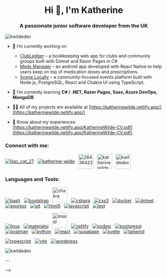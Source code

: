 <!--## Hi there 👋 

**kwildeDev/kwildeDev** is a ✨ _special_ ✨ repository because its `README.md` (this file) appears on your GitHub profile.

Here are some ideas to get you started:

- 🔭 I’m currently working on ...
- 🌱 I’m currently learning ...
- 👯 I’m looking to collaborate on ...
- 🤔 I’m looking for help with ...
- 💬 Ask me about ...
- 📫 How to reach me: ...
- 😄 Pronouns: ...
- ⚡ Fun fact: ...
-->

<h1 align="center">Hi 👋, I'm Katherine</h1>
<h3 align="center">A passionate junior software developer from the UK</h3>

<p align="left"> <img src="https://komarev.com/ghpvc/?username=kwildedev&label=Profile%20views&color=0e75b6&style=flat" alt="kwildedev" /> </p>

- 🔭 I’m currently working on
  - [ClubLedger](https://github.com/kwildeDev/club-ledger) &ndash; a bookkeeping web app for clubs and community groups built with Dotnet and Razor Pages in C#.
  - [Meds Manager](https://github.com/kwildeDev/meds-manager) &ndash; an android app developed with React Native to help users keep on top of medication doses and prescriptions.
  - [Scene Locally](https://github.com/kwildeDev/fe-scene-locally) &ndash; a community-focused events platform built with Node.js, PostgreSQL, React and Chakra UI using TypeScript.

- 🌱 I’m currently learning **C# / .NET, Razor Pages, Sass, Azure DevOps, MongoDB**

- 👨‍💻 All of my projects are available at [https://katherinewilde.netlify.app/](https://katherinewilde.netlify.app/)

- 📄 Know about my experiences [https://katherinewilde.netlify.app/KatherineWilde-CV.pdf](https://katherinewilde.netlify.app/KatherineWilde-CV.pdf)

<h3 align="left">Connect with me:</h3>

<p align="left">
  <a href="https://codepen.io/lilac_cat_27" target="blank"><img align="center" src="https://skillicons.dev/icons?i=codepen" alt="lilac_cat_27" /></a>
  &nbsp;
  <a href="https://linkedin.com/in/katherine-wilde" target="blank"><img align="center" src="https://skillicons.dev/icons?i=linkedin" alt="katherine-wilde" /></a>
  &nbsp;
  <a href="https://stackoverflow.com/users/26436423" target="blank"><img align="center" src="https://skillicons.dev/icons?i=stackoverflow" alt="26436423" height="48" width="48" /></a>
  &nbsp;
  <a href="https://www.hackerrank.com/katherinewilde" target="blank"><img align="center" src="https://raw.githubusercontent.com/rahuldkjain/github-profile-readme-generator/master/src/images/icons/Social/hackerrank.svg" alt="katherinewilde" height="48"   width="48" /></a>
  &nbsp;
  <a href="https://www.leetcode.com/kwildedev" target="blank"><img align="center" src="https://raw.githubusercontent.com/rahuldkjain/github-profile-readme-generator/master/src/images/icons/Social/leet-code.svg" alt="kwildedev" height="48" width="48" /></a>
</p>

<h3 align="left">Languages and Tools:</h3>

<!--
<p align="left"> 
  <a href="https://www.gnu.org/software/bash/" target="_blank" rel="noreferrer"> <img src="https://www.vectorlogo.zone/logos/gnu_bash/gnu_bash-icon.svg" alt="bash" width="40" height="40"/> </a> 
  <a href="https://getbootstrap.com" target="_blank" rel="noreferrer"> <img src="https://raw.githubusercontent.com/devicons/devicon/master/icons/bootstrap/bootstrap-original.svg" alt="bootstrap" width="40" height="40"/> </a> 
  <a href="https://www.chakra-ui.com/" target="_blank" rel="noreferrer"> <img src="https://img.icons8.com/?size=100&id=r9QJ0VFFrn7T&format=png&color=000000" alt="chakra" width="40" height="40"/> </a> 
  <a href="https://www.w3schools.com/cs/" target="_blank" rel="noreferrer"> <img src="https://raw.githubusercontent.com/devicons/devicon/master/icons/csharp/csharp-original.svg" alt="csharp" width="40" height="40"/> </a> 
  <a href="https://www.w3schools.com/css/" target="_blank" rel="noreferrer"> <img src="https://raw.githubusercontent.com/devicons/devicon/master/icons/css3/css3-original-wordmark.svg" alt="css3" width="40" height="40"/> </a> 
  <a href="https://www.docker.com/" target="_blank" rel="noreferrer"> <img src="https://raw.githubusercontent.com/devicons/devicon/master/icons/docker/docker-original-wordmark.svg" alt="docker" width="40" height="40"/> </a> 
  <a href="https://dotnet.microsoft.com/" target="_blank" rel="noreferrer"> <img src="https://raw.githubusercontent.com/devicons/devicon/master/icons/dot-net/dot-net-original-wordmark.svg" alt="dotnet" width="40" height="40"/> </a> 
  <a href="https://expressjs.com" target="_blank" rel="noreferrer"> <img src="https://www.vectorlogo.zone/logos/expressjs/expressjs-ar21~bgwhite.svg" alt="express" width="40" height="40"/> </a> 
  <a href="https://git-scm.com/" target="_blank" rel="noreferrer"> <img src="https://www.vectorlogo.zone/logos/git-scm/git-scm-icon.svg" alt="git" width="40" height="40"/> </a> 
  <a href="https://www.w3.org/html/" target="_blank" rel="noreferrer"> <img src="https://raw.githubusercontent.com/devicons/devicon/master/icons/html5/html5-original-wordmark.svg" alt="html5" width="40" height="40"/> </a> 
  <a href="https://developer.mozilla.org/en-US/docs/Web/JavaScript" target="_blank" rel="noreferrer"> <img src="https://raw.githubusercontent.com/devicons/devicon/master/icons/javascript/javascript-original.svg" alt="javascript" width="40" height="40"/> </a> 
  <a href="https://jestjs.io" target="_blank" rel="noreferrer"> <img src="https://www.vectorlogo.zone/logos/jestjsio/jestjsio-icon.svg" alt="jest" width="40" height="40"/> </a> 
  <a href="https://www.linux.org/" target="_blank" rel="noreferrer"> <img src="https://raw.githubusercontent.com/devicons/devicon/master/icons/linux/linux-original.svg" alt="linux" width="40" height="40"/> </a> 
  <a href="https://www.microsoft.com/en-us/sql-server" target="_blank" rel="noreferrer"> <img src="https://www.svgrepo.com/show/303229/microsoft-sql-server-logo.svg" alt="mssql" width="40" height="40"/> </a> 
  <a href="https://nodejs.org" target="_blank" rel="noreferrer"> <img src="https://raw.githubusercontent.com/devicons/devicon/master/icons/nodejs/nodejs-original-wordmark.svg" alt="nodejs" width="40" height="40"/> </a> 
  <a href="https://www.postgresql.org" target="_blank" rel="noreferrer"> <img src="https://raw.githubusercontent.com/devicons/devicon/master/icons/postgresql/postgresql-original-wordmark.svg" alt="postgresql" width="40" height="40"/> </a> 
  <a href="https://postman.com" target="_blank" rel="noreferrer"> <img src="https://www.vectorlogo.zone/logos/getpostman/getpostman-icon.svg" alt="postman" width="40" height="40"/> </a> 
  <a href="https://www.python.org" target="_blank" rel="noreferrer"> <img src="https://raw.githubusercontent.com/devicons/devicon/master/icons/python/python-original.svg" alt="python" width="40" height="40"/> </a> 
  <a href="https://reactjs.org/" target="_blank" rel="noreferrer"> <img src="https://raw.githubusercontent.com/devicons/devicon/master/icons/react/react-original-wordmark.svg" alt="react" width="40" height="40"/> </a> 
  <a href="https://reactnative.dev/" target="_blank" rel="noreferrer"> <img src="https://reactnative.dev/img/header_logo.svg" alt="reactnative" width="40" height="40"/> </a> 
  <a href="https://svelte.dev" target="_blank" rel="noreferrer"> <img src="https://upload.wikimedia.org/wikipedia/commons/1/1b/Svelte_Logo.svg" alt="svelte" width="40" height="40"/> </a> 
  <a href="https://tailwindcss.com/" target="_blank" rel="noreferrer"> <img src="https://www.vectorlogo.zone/logos/tailwindcss/tailwindcss-icon.svg" alt="tailwind" width="40" height="40"/> </a> 
  <a href="https://www.typescriptlang.org/" target="_blank" rel="noreferrer"> <img src="https://raw.githubusercontent.com/devicons/devicon/master/icons/typescript/typescript-original.svg" alt="typescript" width="40" height="40"/> </a> 
</p>
-->

<p>
  <a href="https://www.gnu.org/software/bash/" target="_blank" rel="noreferrer"> <img src="https://skillicons.dev/icons?i=bash" alt="bash"/></a> 
  &nbsp;
  <a href="https://getbootstrap.com" target="_blank" rel="noreferrer"> <img src="https://skillicons.dev/icons?i=bootstrap" alt="bootstrap"/></a> 
  &nbsp;
  <a href="https://www.chakra-ui.com/" target="_blank" rel="noreferrer"> <img src="https://img.icons8.com/?size=100&id=r9QJ0VFFrn7T&format=png&color=000000" alt="chakra" width="48" height="48"/></a> 
  &nbsp;
  <a href="https://www.w3schools.com/cs/" target="_blank" rel="noreferrer"> <img src="https://skillicons.dev/icons?i=cs" alt="csharp" /></a>
  &nbsp;
  <a href="https://www.w3schools.com/css/" target="_blank" rel="noreferrer"> <img src="https://skillicons.dev/icons?i=css" alt="css3" /></a> 
  &nbsp;
  <a href="https://www.docker.com/" target="_blank" rel="noreferrer"> <img src="https://skillicons.dev/icons?i=docker" alt="docker" /></a> 
  &nbsp;
  <a href="https://dotnet.microsoft.com/" target="_blank" rel="noreferrer"> <img src="https://skillicons.dev/icons?i=dotnet" alt="dotnet" /></a> 
  &nbsp;
  <a href="https://expressjs.com" target="_blank" rel="noreferrer"> <img src="https://skillicons.dev/icons?i=express" alt="express" /></a> 
  &nbsp;
  <a href="https://git-scm.com/" target="_blank" rel="noreferrer"> <img src="https://skillicons.dev/icons?i=git" alt="git" /></a> 
  &nbsp;
  <a href="https://www.w3.org/html/" target="_blank" rel="noreferrer"> <img src="https://skillicons.dev/icons?i=html" alt="html5" /></a> 
  &nbsp;
  <a href="https://developer.mozilla.org/en-US/docs/Web/JavaScript" target="_blank" rel="noreferrer"> <img src="https://skillicons.dev/icons?i=js" alt="javascript" /></a> 
  &nbsp;
  <a href="https://jestjs.io" target="_blank" rel="noreferrer"> <img src="https://skillicons.dev/icons?i=jest" alt="jest" /></a> 
</p>
<p>
  <a href="https://www.linux.org/" target="_blank" rel="noreferrer"> <img src="https://skillicons.dev/icons?i=linux" alt="linux" /></a>
  &nbsp;
  <a href="https://mui.com/material-ui/" target="_blank" rel="noreferrer"> <img src="https://skillicons.dev/icons?i=materialui" alt="materialui" /></a> 
  &nbsp;
  <a href="https://www.microsoft.com/en-us/sql-server" target="_blank" rel="noreferrer"> <img src="https://www.svgrepo.com/show/303229/microsoft-sql-server-logo.svg" alt="mssql" width="48" height="48" /></a> 
  &nbsp;
  <a href="https://www.netlify.com/" target="_blank" rel="noreferrer"> <img src="https://skillicons.dev/icons?i=netlify" alt="netlify" /></a> 
  &nbsp;
  <a href="https://nodejs.org" target="_blank" rel="noreferrer"> <img src="https://skillicons.dev/icons?i=nodejs" alt="nodejs" /></a> 
  &nbsp;
  <a href="https://www.postgresql.org" target="_blank" rel="noreferrer"> <img src="https://skillicons.dev/icons?i=postgres" alt="postgresql" /></a> 
  &nbsp;
  <a href="https://postman.com" target="_blank" rel="noreferrer"> <img src="https://skillicons.dev/icons?i=postman" alt="postman" /></a> 
  &nbsp;
  <a href="https://www.python.org" target="_blank" rel="noreferrer"> <img src="https://skillicons.dev/icons?i=py" alt="python" /></a> 
  &nbsp;
  <a href="https://reactjs.org/" target="_blank" rel="noreferrer"> <img src="https://skillicons.dev/icons?i=react" alt="react" /></a>   
  &nbsp;
  <a href="https://supabase.com/" target="_blank" rel="noreferrer"> <img src="https://skillicons.dev/icons?i=supabase" alt="supabase" /></a> 
  &nbsp;
  <a href="https://svelte.dev" target="_blank" rel="noreferrer"> <img src="https://skillicons.dev/icons?i=svelte" alt="svelte" /></a> 
  &nbsp;
  <a href="https://tailwindcss.com/" target="_blank" rel="noreferrer"> <img src="https://skillicons.dev/icons?i=tailwind" alt="tailwind" /></a> 
</p>
<p>
  <a href="https://www.typescriptlang.org/" target="_blank" rel="noreferrer"> <img src="https://skillicons.dev/icons?i=ts" alt="typescript" /></a> 
  &nbsp;
  <a href="https://vite.dev/" target="_blank" rel="noreferrer"> <img src="https://skillicons.dev/icons?i=vite" alt="vite" /></a> 
  &nbsp;
  <a href="https://wordpress.com/" target="_blank" rel="noreferrer"> <img src="https://skillicons.dev/icons?i=wordpress" alt="wordpress" /></a> 
</p>
  
<p><img align="center" src="https://github-readme-stats.vercel.app/api/top-langs/?username=kwildedev&theme=radical&show_icons=true&hide_border=true&layout=compact" alt="kwildedev" /></p>

<!--
<p><img align="center" src="https://github-readme-stats.vercel.app/api?username=kwildedev&theme=radical&show_icons=true&hide_border=true&count_private=true" alt="kwildedev" /></p>

<p><img align="center" src="https://streak-stats.demolab.com?user=kwildedev&theme=radical&hide_border=true" alt="kwildedev" /></p>
-->
--

-->
